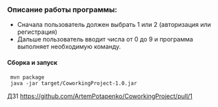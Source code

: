 ### Описание работы программы:
* Сначала пользователь должен выбрать 1 или 2 (авторизация или регистрация)
* Дальше пользователь вводит числа от 0 до 9 и программа выполняет необходимую команду.
#### Сборка и запуск
 ```
  mvn package
  java -jar target/CoworkingProject-1.0.jar 
  ```
ДЗ1 https://github.com/ArtemPotapenko/CoworkingProject/pull/1
